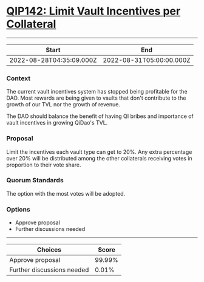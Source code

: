 
# [QIP142: Limit Vault Incentives per Collateral](https://snapshot.org/#/qidao.eth/proposal/0x3799dfae97de47efc7d1617c78bd79347628ae7be66537b65b13632564857bf1)

---
| Start | End |
| --- | --- |
| 2022-08-28T04:35:09.000Z | 2022-08-31T05:00:00.000Z |


### Context

The current vault incentives system has stopped being profitable for the DAO. Most rewards are being given to vaults that don't contribute to the growth of our TVL nor the growth of revenue.

The DAO should balance the benefit of having QI bribes and importance of vault incentives in growing QiDao's TVL.

### Proposal

Limit the incentives each vault type can get to 20%. Any extra percentage over 20% will be distributed among the other collaterals receiving votes in proportion to their vote share.

### Quorum Standards

The option with the most votes will be adopted.

### Options

* Approve proposal
* Further discussions needed

---
| Choices | Score |
| --- | --- |
| Approve proposal | 99.99% |
| Further discussions needed | 0.01% |


